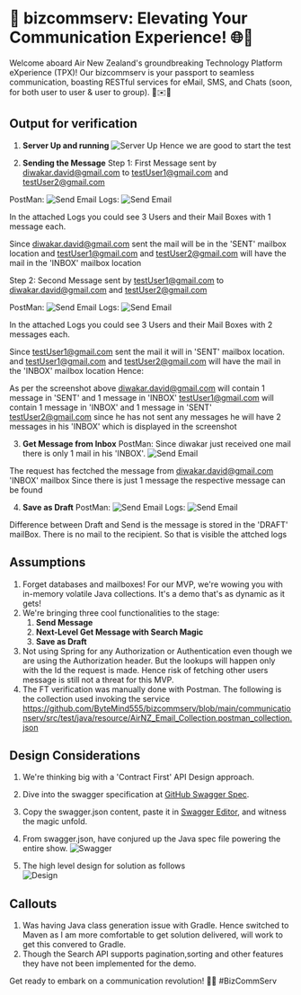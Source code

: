 # 🚀 bizcommserv: Elevating Your Communication Experience! 🌐💬

Welcome aboard Air New Zealand's groundbreaking Technology Platform eXperience (TPX)! Our bizcommserv is your passport to seamless communication, boasting RESTful services for eMail, SMS, and Chats (soon, for both user to user & user to group). 🚀✉️🤝

## Output for verification
1. **Server Up and running**
![Server Up](https://github.com/ByteMind555/bizcommserv/blob/main/communicationserv/src/test/java/resource/serverUp.PNG)
Hence we are good to start the test
      
2. **Sending the Message**
Step 1:
First Message sent by diwakar.david@gmail.com to testUser1@gmail.com and testUser2@gmail.com

PostMan:
![Send Email](https://github.com/ByteMind555/bizcommserv/blob/main/communicationserv/src/test/java/resource/sendEmail1_Swagger.PNG)
Logs:
![Send Email](https://github.com/ByteMind555/bizcommserv/blob/main/communicationserv/src/test/java/resource/sendEmail1_logs.PNG)

In the attached Logs you could see 3 Users and their Mail Boxes with 1 message each. 

Since diwakar.david@gmail.com sent the mail will be in the 'SENT' mailbox location
and testUser1@gmail.com and testUser2@gmail.com will have the mail in the 'INBOX' mailbox location

Step 2:
Second Message sent by testUser1@gmail.com to diwakar.david@gmail.com and testUser2@gmail.com

PostMan:
![Send Email](https://github.com/ByteMind555/bizcommserv/blob/main/communicationserv/src/test/java/resource/sendEmail2_testUser_postman.PNG)
Logs:
![Send Email](https://github.com/ByteMind555/bizcommserv/blob/main/communicationserv/src/test/java/resource/sendEmail2_testUser_logs.PNG)

In the attached Logs you could see 3 Users and their Mail Boxes with 2 messages each. 

Since testUser1@gmail.com sent the mail it will in 'SENT' mailbox location. 
and testUser1@gmail.com and testUser2@gmail.com will have the mail in the 'INBOX' mailbox location
Hence:

As per the screenshot above
diwakar.david@gmail.com will contain 1 message in 'SENT' and 1 message in 'INBOX'
testUser1@gmail.com will contain 1 message in 'INBOX' and 1 message in 'SENT'
testUser2@gmail.com since he has not sent any messages he will have 2 messages in his 'INBOX' which is displayed in the screenshot

3. **Get Message from Inbox**
PostMan: Since diwakar just received one mail there is only 1 mail in his 'INBOX'. 
![Send Email](https://github.com/ByteMind555/bizcommserv/blob/main/communicationserv/src/test/java/resource/getEmails_from_mailbox_postman.PNG)

The request has fectched the message from diwakar.david@gmail.com 'INBOX' mailbox
Since there is just 1 message the respective message can be found  

4. **Save as Draft**
PostMan:
![Send Email](https://github.com/ByteMind555/bizcommserv/blob/main/communicationserv/src/test/java/resource/saveDraft_Diwakar_postman.PNG)
Logs:
![Send Email](https://github.com/ByteMind555/bizcommserv/blob/main/communicationserv/src/test/java/resource/saveDraft_Diwakar_log.PNG)

Difference between Draft and Send is the message is stored in the 'DRAFT' mailBox. There is no mail to the recipient. 
So that is visible the attched logs

## Assumptions
1. Forget databases and mailboxes! For our MVP, we're wowing you with in-memory volatile Java collections. It's a demo that's as dynamic as it gets!
2. We're bringing three cool functionalities to the stage:
   1. **Send Message**
   2. **Next-Level Get Message with Search Magic**
   3. **Save as Draft**
3. Not using Spring for any Authorization or Authentication even though we are using the Authorization header. But the lookups will happen only with the Id the request is made. Hence risk of fetching  other users message is still not a threat for this MVP.
4. The FT verification was manually done with Postman. The following is the collection used invoking the service
   https://github.com/ByteMind555/bizcommserv/blob/main/communicationserv/src/test/java/resource/AirNZ_Email_Collection.postman_collection.json

## Design Considerations
1. We're thinking big with a 'Contract First' API Design approach.
2. Dive into the swagger specification at [GitHub Swagger Spec](https://github.com/ByteMind555/bizcommserv/blob/main/communicationserv/src/main/resources/schema/swagger.json).
3. Copy the swagger.json content, paste it in [Swagger Editor](https://editor.swagger.io/), and witness the magic unfold.
4. From swagger.json, have conjured up the Java spec file powering the entire show.
![Swagger](https://github.com/ByteMind555/bizcommserv/blob/main/communicationserv/src/test/java/resource/SwaggerPayload.PNG)

5. The high level design for solution as follows  
![Design](https://github.com/ByteMind555/bizcommserv/blob/main/communicationserv/src/test/java/resource/drawio.png)

## Callouts
1. Was having Java class generation issue with Gradle. Hence switched to Maven as I am more comfortable to get solution delivered, will work to get this convered to Gradle. 
2. Though the Search API supports pagination,sorting and other features they have not been implemented for the demo.  


Get ready to embark on a communication revolution! 💬✨ #BizCommServ
